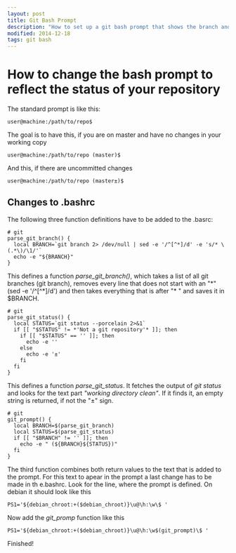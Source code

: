 ```yaml
---
layout: post
title: Git Bash Prompt
description: "How to set up a git bash prompt that shows the branch and the current git status."
modified: 2014-12-18
tags: git bash
---
```


How to change the bash prompt to reflect the status of your repository
======================================================================

The standard prompt is like this:

    user@machine:/path/to/repo$

The goal is to have this, if you are on master and have no changes in your working copy

    user@machine:/path/to/repo (master)$

And this, if there are uncommitted changes

    user@machine:/path/to/repo (master±)$

Changes to .bashrc
------------------

The following three function definitions have to be added to the .basrc:

    # git
    parse_git_branch() {
      local BRANCH=`git branch 2> /dev/null | sed -e '/^[^*]/d' -e 's/* \(.*\)/\1/'`
      echo -e "${BRANCH}"
    }

This defines a function *parse_git_branch()*, which takes a list of all git branches (git branch), removes every line that does not start with an "\*" (sed -e '/^[^\*]/d') and then takes everything that is after "* " and saves it in $BRANCH. 


    # git
    parse_git_status() {
      local STATUS=`git status --porcelain 2>&1`
      if [[ "$STATUS" != *'Not a git repository'* ]]; then
        if [[ "$STATUS" == '' ]]; then
          echo -e ''
        else
          echo -e '±'
        fi
      fi
    }

This defines a function *parse_git_status*. It fetches the output of *git status* and looks for the text part *"working directory clean"*. If it finds it, an empty string is returned, if not the "±" sign.

    # git
    git_prompt() {
      local BRANCH=$(parse_git_branch)
      local STATUS=$(parse_git_status)
      if [[ "$BRANCH" != '' ]]; then 
        echo -e " (${BRANCH}${STATUS})"
      fi
    }

The third function combines both return values to the text that is added to the prompt. For this text to apear in the prompt a last change has to be made in th e.bashrc. Look for the line, where the prompt is defined. On debian it should look like this

    PS1='${debian_chroot:+($debian_chroot)}\u@\h:\w\$ '

Now add the *git_promp* function like this

    PS1='${debian_chroot:+($debian_chroot)}\u@\h:\w$(git_prompt)\$ '

Finished!
